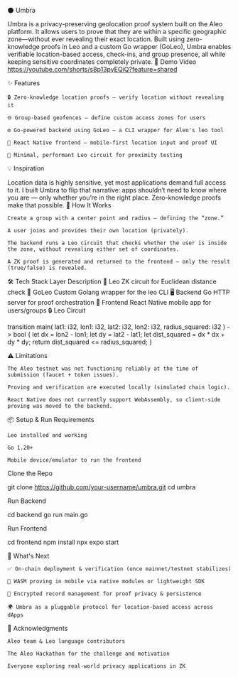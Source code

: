 🌑 Umbra

Umbra is a privacy-preserving geolocation proof system built on the Aleo platform. It allows users to prove that they are within a specific geographic zone—without ever revealing their exact location. Built using zero-knowledge proofs in Leo and a custom Go wrapper (GoLeo), Umbra enables verifiable location-based access, check-ins, and group presence, all while keeping sensitive coordinates completely private.
📸 Demo Video
https://youtube.com/shorts/s8p13pyEQiQ?feature=shared

✨ Features

    🔒 Zero-knowledge location proofs — verify location without revealing it

    🌐 Group-based geofences — define custom access zones for users

    ⚙️ Go-powered backend using GoLeo — a CLI wrapper for Aleo's leo tool

    📱 React Native frontend — mobile-first location input and proof UI

    🧮 Minimal, performant Leo circuit for proximity testing

💡 Inspiration

Location data is highly sensitive, yet most applications demand full access to it. I built Umbra to flip that narrative: apps shouldn’t need to know where you are — only whether you’re in the right place. Zero-knowledge proofs make that possible.
🚀 How It Works

    Create a group with a center point and radius — defining the “zone.”

    A user joins and provides their own location (privately).

    The backend runs a Leo circuit that checks whether the user is inside the zone, without revealing either set of coordinates.

    A ZK proof is generated and returned to the frontend — only the result (true/false) is revealed.

🛠 Tech Stack
Layer	Description
🔧 Leo	ZK circuit for Euclidean distance check
🧰 GoLeo	Custom Golang wrapper for the leo CLI
🖥️ Backend	Go HTTP server for proof orchestration
📱 Frontend	React Native mobile app for users/groups
🔒 Leo Circuit

transition main(
  lat1: i32, lon1: i32,
  lat2: i32, lon2: i32,
  radius_squared: i32
) -> bool {
  let dx = lon2 - lon1;
  let dy = lat2 - lat1;
  let dist_squared = dx * dx + dy * dy;
  return dist_squared <= radius_squared;
}

⚠️ Limitations

    The Aleo testnet was not functioning reliably at the time of submission (faucet + token issues).

    Proving and verification are executed locally (simulated chain logic).

    React Native does not currently support WebAssembly, so client-side proving was moved to the backend.

📦 Setup & Run
Requirements

    Leo installed and working

    Go 1.20+

    Mobile device/emulator to run the frontend

Clone the Repo

git clone https://github.com/your-username/umbra.git
cd umbra

Run Backend

cd backend
go run main.go

Run Frontend

cd frontend
npm install
npx expo start

🧠 What's Next

    ✅ On-chain deployment & verification (once mainnet/testnet stabilizes)

    📱 WASM proving in mobile via native modules or lightweight SDK

    🧾 Encrypted record management for proof privacy & persistence

    🌍 Umbra as a pluggable protocol for location-based access across dApps

🙏 Acknowledgments

    Aleo team & Leo language contributors

    The Aleo Hackathon for the challenge and motivation

    Everyone exploring real-world privacy applications in ZK
